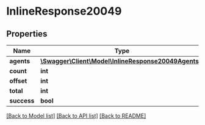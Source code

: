 # InlineResponse20049

## Properties
Name | Type | Description | Notes
------------ | ------------- | ------------- | -------------
**agents** | [**\Swagger\Client\Model\InlineResponse20049Agents[]**](InlineResponse20049Agents.md) |  | [optional] 
**count** | **int** |  | [optional] 
**offset** | **int** |  | [optional] 
**total** | **int** |  | [optional] 
**success** | **bool** |  | [optional] 

[[Back to Model list]](../../README.md#documentation-for-models) [[Back to API list]](../../README.md#documentation-for-api-endpoints) [[Back to README]](../../README.md)

